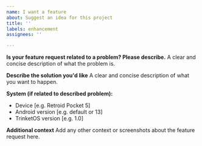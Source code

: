 ```yaml
---
name: I want a feature
about: Suggest an idea for this project
title: ''
labels: enhancement
assignees: ''

---
```


**Is your feature request related to a problem? Please describe.**
A clear and concise description of what the problem is.

**Describe the solution you'd like**
A clear and concise description of what you want to happen.

**System (if related to described problem):**
 - Device [e.g. Retroid Pocket 5]
 - Android version [e.g. default or 13]
- TrinketOS version [e.g. 1.0]

**Additional context**
Add any other context or screenshots about the feature request here.
